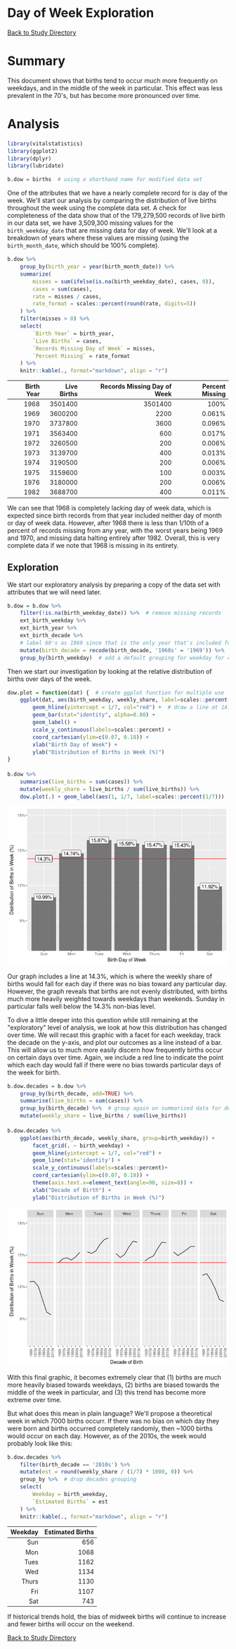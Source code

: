 # Day of Week Exploration
[Back to Study Directory](README.md)

# Summary

This document shows that births tend to occur much more frequently on weekdays, and in the middle of the week in particular. This effect was less prevalent in the 70's, but has become more pronounced over time.

# Analysis




```r
library(vitalstatistics)
library(ggplot2)
library(dplyr)
library(lubridate)
```


```r
b.dow = births  # using a shorthand name for modified data set
```

One of the attributes that we have a nearly complete record for is day of the week. We'll start our analysis by comparing the distribution of live births throughout the week using the complete data set. A check for completeness of the data show that of the 179,279,500 records of live birth in our data set, we have 3,509,300 missing values for the `birth_weekday_date` that are missing data for day of week. We'll look at a breakdown of years where these values are missing (using the `birth_month_date`, which should be 100% complete).


```r
b.dow %>%  
    group_by(birth_year = year(birth_month_date)) %>%
    summarize(
        misses = sum(ifelse(is.na(birth_weekday_date), cases, 0)),
        cases = sum(cases),
        rate = misses / cases,
        rate_format = scales::percent(round(rate, digits=5))
    ) %>%
    filter(misses > 0) %>%
    select(
        `Birth Year` = birth_year,
        `Live Births` = cases,
        `Records Missing Day of Week` = misses,
        `Percent Missing` = rate_format
    ) %>%
    knitr::kable(., format="markdown", align = "r")
```



| Birth Year| Live Births| Records Missing Day of Week| Percent Missing|
|----------:|-----------:|---------------------------:|---------------:|
|       1968|     3501400|                     3501400|            100%|
|       1969|     3600200|                        2200|          0.061%|
|       1970|     3737800|                        3600|          0.096%|
|       1971|     3563400|                         600|          0.017%|
|       1972|     3260500|                         200|          0.006%|
|       1973|     3139700|                         400|          0.013%|
|       1974|     3190500|                         200|          0.006%|
|       1975|     3159600|                         100|          0.003%|
|       1976|     3180000|                         200|          0.006%|
|       1982|     3688700|                         400|          0.011%|

We can see that 1968 is completely lacking day of week data, which is expected since birth records from that year included neither day of month or day of week data. However, after 1968 there is less than 1/10th of a percent of records missing from any year, with the worst years being 1969 and 1970, and missing data halting entirely after 1982. Overall, this is very complete data if we note that 1968 is missing in its entirety.

## Exploration

We start our exploratory analysis by preparing a copy of the data set with attributes that we will need later.


```r
b.dow = b.dow %>%
    filter(!is.na(birth_weekday_date)) %>%  # remove missing records
    ext_birth_weekday %>%
    ext_birth_year %>% 
    ext_birth_decade %>%
    # label 60's as 1969 since that is the only year that's included for this analysis
    mutate(birth_decade = recode(birth_decade, '1960s' = '1969')) %>%
    group_by(birth_weekday)  # add a default grouping for weekday for convenience
```

Then we start our investigation by looking at the relative distribution of births over days of the week.


```r
dow.plot = function(dat) {  # create ggplot function for multiple use
    ggplot(dat, aes(birth_weekday, weekly_share, label=scales::percent(weekly_share))) +
        geom_hline(yintercept = 1/7, col="red") +  # draw a line at 14.3%
        geom_bar(stat="identity", alpha=0.80) +
        geom_label() +
        scale_y_continuous(labels=scales::percent) +
        coord_cartesian(ylim=c(0.07, 0.18)) +
        xlab("Birth Day of Week") +
        ylab("Distribution of Births in Week (%)")
}

b.dow %>%
    summarise(live_births = sum(cases)) %>%
    mutate(weekly_share = live_births / sum(live_births)) %>%
    dow.plot(.) + geom_label(aes(1, 1/7, label=scales::percent(1/7)))
```

![](ExploreDoW_files/figure-html/unnamed-chunk-1-1.png)<!-- -->

Our graph includes a line at 14.3%, which is where the weekly share of births would fall for each day if there was no bias toward any particular day. However, the graph reveals that births are not evenly distributed, with births much more heavily weighted towards weekdays than weekends. Sunday in particular falls well below the 14.3% non-bias level. 

To dive a little deeper into this question while still remaining at the "exploratory" level of analysis, we look at how this distribution has changed over time. We will recast this graphic with a facet for each weekday, track the decade on the y-axis, and plot our outcomes as a line instead of a bar. This will allow us to much more easily discern how frequently births occur on certain days over time. Again, we include a red line to indicate the point which each day would fall if there were no bias towards particular days of the week for birth.


```r
b.dow.decades = b.dow %>%
    group_by(birth_decade, add=TRUE) %>%
    summarise(live_births = sum(cases)) %>%
    group_by(birth_decade) %>%  # group again on summarized data for denominator calculation
    mutate(weekly_share = live_births / sum(live_births))

b.dow.decades %>%
    ggplot(aes(birth_decade, weekly_share, group=birth_weekday)) + 
        facet_grid(. ~ birth_weekday) +
        geom_hline(yintercept = 1/7, col="red") +
        geom_line(stat='identity') +
        scale_y_continuous(labels=scales::percent)+
        coord_cartesian(ylim=c(0.07, 0.18)) +
        theme(axis.text.x=element_text(angle=90, size=8)) +
        xlab("Decade of Birth") +
        ylab("Distribution of Births in Week (%)")
```

![](ExploreDoW_files/figure-html/unnamed-chunk-2-1.png)<!-- -->

With this final graphic, it becomes extremely clear that (1) births are much more heavily biased towards weekdays, (2) births are biased towards the middle of the week in particular, and (3) this trend has become more extreme over time. 

But what does this mean in plain language? We'll propose a theoretical week in which 7000 births occurr. If there was no bias on which day they were born and births occurred completely randomly, then ~1000 births would occur on each day. However, as of the 2010s, the week would probably look like this:


```r
b.dow.decades %>%
    filter(birth_decade == '2010s') %>%
    mutate(est = round(weekly_share / (1/7) * 1000, 0)) %>%
    group_by %>%  # drop decades grouping
    select(
        Weekday = birth_weekday,
        `Estimated Births` = est
    ) %>%
    knitr::kable(., format="markdown", align = "r")
```



| Weekday| Estimated Births|
|-------:|----------------:|
|     Sun|              656|
|     Mon|             1068|
|    Tues|             1162|
|     Wed|             1134|
|   Thurs|             1130|
|     Fri|             1107|
|     Sat|              743|

If historical trends hold, the bias of midweek births will continue to increase and fewer births will occur on the weekend.

[Back to Study Directory](README.md)
